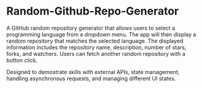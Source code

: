 # Random-Github-Repo-Generator

A GitHub random repository generator that allows users to select a programming language from a dropdown menu. The app will then display a random repository that matches the selected language. 
The displayed information includes the repository name, description, number of stars, forks, and watchers. Users can fetch another random repository with a button click.

Designed to demostrate skills with external APIs, state management, handling asynchronous requests, and managing different UI states.
